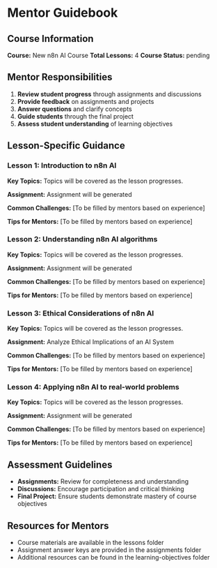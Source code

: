 # Mentor Guidebook

## Course Information

**Course:** New n8n AI Course
**Total Lessons:** 4
**Course Status:** pending

## Mentor Responsibilities

1. **Review student progress** through assignments and discussions
2. **Provide feedback** on assignments and projects
3. **Answer questions** and clarify concepts
4. **Guide students** through the final project
5. **Assess student understanding** of learning objectives

## Lesson-Specific Guidance

### Lesson 1: Introduction to n8n AI

**Key Topics:** Topics will be covered as the lesson progresses.

**Assignment:** Assignment will be generated

**Common Challenges:** [To be filled by mentors based on experience]

**Tips for Mentors:** [To be filled by mentors based on experience]

### Lesson 2: Understanding n8n AI algorithms

**Key Topics:** Topics will be covered as the lesson progresses.

**Assignment:** Assignment will be generated

**Common Challenges:** [To be filled by mentors based on experience]

**Tips for Mentors:** [To be filled by mentors based on experience]

### Lesson 3: Ethical Considerations of n8n AI

**Key Topics:** Topics will be covered as the lesson progresses.

**Assignment:** Analyze Ethical Implications of an AI System

**Common Challenges:** [To be filled by mentors based on experience]

**Tips for Mentors:** [To be filled by mentors based on experience]

### Lesson 4: Applying n8n AI to real-world problems

**Key Topics:** Topics will be covered as the lesson progresses.

**Assignment:** Assignment will be generated

**Common Challenges:** [To be filled by mentors based on experience]

**Tips for Mentors:** [To be filled by mentors based on experience]

## Assessment Guidelines

- **Assignments:** Review for completeness and understanding
- **Discussions:** Encourage participation and critical thinking
- **Final Project:** Ensure students demonstrate mastery of course objectives

## Resources for Mentors

- Course materials are available in the lessons folder
- Assignment answer keys are provided in the assignments folder
- Additional resources can be found in the learning-objectives folder